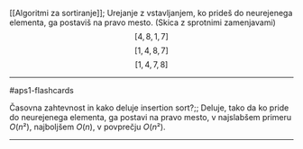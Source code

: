 [[Algoritmi za sortiranje]];
Urejanje z vstavljanjem, ko prideš do neurejenega elementa, ga postaviš na pravo mesto. (Skica z sprotnimi zamenjavami)
$$[4, 8, 1, 7]$$
$$[1, 4, 8, 7]$$
$$[1, 4, 7, 8]$$

---

#aps1-flashcards  

Časovna zahtevnost in kako deluje insertion sort?;; Deluje, tako da ko pride do neurejenega elementa, ga postavi na pravo mesto, v najslabšem primeru $O(n²)$, najboljšem $O(n)$, v povprečju $O(n²)$.
<!--SR:!2024-10-13,1,230-->

---
